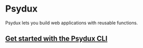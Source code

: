 # Psydux

Psydux lets you build web applications with reusable functions.

## [Get started with the Psydux CLI](https://github.com/timurtu/psydux-cli)